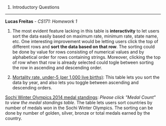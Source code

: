 1. Introductory Questions
---

**Lucas Freitas** - *CS171: Homework 1*

  1. The most evident feature lacking in this table is **interactivity** to let users sort the data easily based on maximum rate, minimum rate, state name, etc. One interesting improvement would be letting users click the top of different rows and **sort the data based on that row**. The sorting could be done by value for rows consisting of numerical values and by alphabetical order for rows containing strings. Moreover, clicking the top of row when that row is already selected could togle between sorting the row in ascending and descending order.

  2. <a href="http://tinyurl.com/cs171-freitas-lucas-1" target="_blank">Mortality rate, under-5 (per 1,000 live births)</a>: This table lets you sort the data by year, and also lets you toggle between ascending and descending orders.

  <a href="http://tinyurl.com/cs171-freitas-lucas-2" target="_blank">Sochi Winter Olympics 2014 medal standings</a>: *Please click "Medal Count" to view the medal standings table*. The table lets users sort countries by number of medals won in the Sochi Winter Olympics. The sorting can be done by number of golden, silver, bronze or total medals earned by the country.